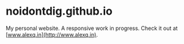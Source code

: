 noidontdig.github.io
====================

My personal website. A responsive work in progress. Check it out at [www.alexq.in](http://www.alexq.in).